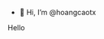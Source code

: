 - 👋 Hi, I’m @hoangcaotx

<!---
hoangcaotx/hoangcaotx is a ✨ special ✨ repository because its `README.md` (this file) appears on your GitHub profile.
You can click the Preview link to take a look at your changes.
--->
Hello